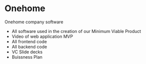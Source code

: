 # Onehome
Onehome company software

- All software used in the creation of our Minimum Viable Product
- Video of web application MVP
- All frontend code
- All backend code
- VC Slide decks 
- Buissness Plan
